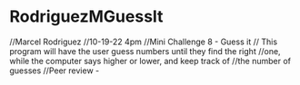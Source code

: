 # RodriguezMGuessIt
//Marcel Rodriguez
//10-19-22 4pm
//Mini Challenge 8 - Guess it
// This program will have the user guess numbers until they find the right
//one, while the computer says higher or lower, and keep track of 
//the number of guesses
//Peer review -
